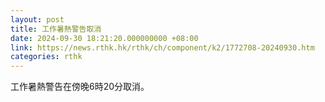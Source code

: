 ```yaml
---
layout: post
title: 工作暑熱警告取消
date: 2024-09-30 18:21:20.000000000 +08:00
link: https://news.rthk.hk/rthk/ch/component/k2/1772708-20240930.htm
categories: rthk
---
```


工作暑熱警告在傍晚6時20分取消。
